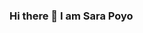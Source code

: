### Hi there 👋 I am Sara Poyo

<!--
**Sara-Poyo-Pastor/Sara-Poyo-Pastor** is a ✨ _special_ ✨ repository because its `README.md` (this file) appears on your GitHub profile.

Here are some ideas to get you started:

- 🔭 I’m currently working in some programming projects
- 🌱 I’m currently learning many things related to software development
- 🧠 Always learning new things for feeding my mind
- 💻 I like to explore new technologies and develop software solutions

